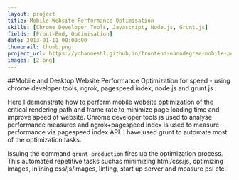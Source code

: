 ```yaml
---
layout: project
title: Mobile Website Performance Optimisation
skills: [Chrome Developer Tools, Javascript, Node.js, Grunt.js]
fields: [Front-End, Optimisation]
date: 2013-01-11 00:00:00
thumbnail: thumb.png
project_url: https://yohanneshl.github.io/frontend-nanodegree-mobile-portfolio/production/
images: [2.png]
---
```

##Mobile and Desktop Website Performance Optimization for speed - using chrome developer tools, ngrok, pagespeed index, node.js and grunt.js .


Here I demonstrate how to perform mobile website optimization of the critical rendering path and frame rate to minimize page loading time and improve speed of website. Chrome developer tools is used to analyse performance measures and ngrok+pagespeed index is used to measure performance via pagespeed index API. I have used grunt to automate most of the optimization tasks.

Issuing the command ```grunt production``` fires up the optimization process. This automated repetitive tasks suchas minimizing html/css/js, optimizing images, inlining css/js/images, linting, start up server and measure psi etc.